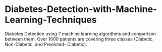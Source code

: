 # Diabetes-Detection-with-Machine-Learning-Techniques
Diabetes Detection using 7 machine learning algorithms and comparison between them.  Over 1000 patients are covering three classes (Diabetic, Non-Diabetic, and Predicted- Diabetic).
